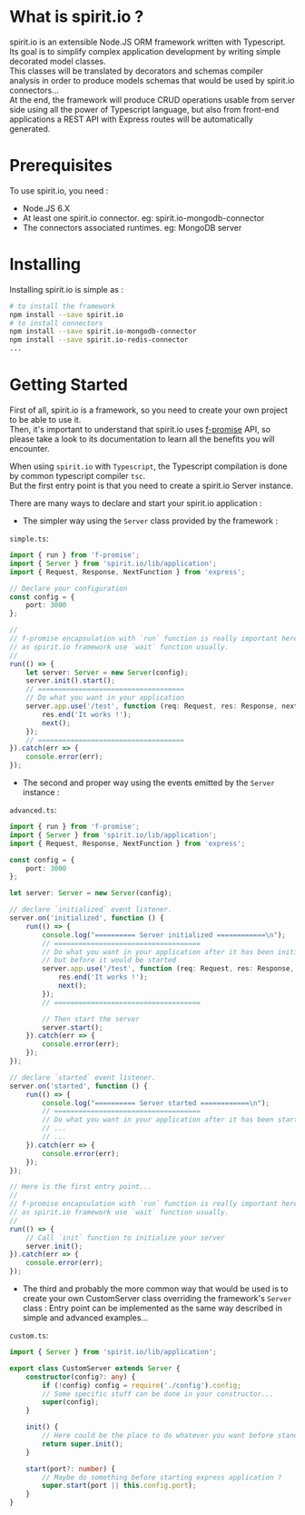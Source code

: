 # What is spirit.io ?

spirit.io is an extensible Node.JS ORM framework written with Typescript.  
Its goal is to simplify complex application development by writing simple decorated model classes.  
This classes will be translated by decorators and schemas compiler analysis in order to produce models schemas that would be used by spirit.io connectors...  
At the end, the framework will produce CRUD operations usable from server side using all the power of Typescript language, but also from front-end applications a REST API with Express routes will be automatically generated.  

# Prerequisites

To use spirit.io, you need :  
  * Node.JS 6.X
  * At least one spirit.io connector. eg: spirit.io-mongodb-connector
  * The connectors associated runtimes. eg: MongoDB server

# Installing

Installing spirit.io is simple as :  

```sh
# to install the framework
npm install --save spirit.io
# to install connectors
npm install --save spirit.io-mongodb-connector
npm install --save spirit.io-redis-connector
...
```

# Getting Started

First of all, spirit.io is a framework, so you need to create your own project to be able to use it.  
Then, it's important to understand that spirit.io uses [f-promise](https://github.com/Sage/f-promise) API, so please take a look to its documentation to learn all the benefits you will encounter.  

When using `spirit.io` with `Typescript`, the Typescript compilation is done by common typescript compiler `tsc`.  
But the first entry point is that you need to create a spirit.io Server instance.  

There are many ways to declare and start your spirit.io application :

* The simpler way using the `Server` class provided by the framework :

`simple.ts`:  

```ts
import { run } from 'f-promise';
import { Server } from 'spirit.io/lib/application';
import { Request, Response, NextFunction } from 'express';

// Declare your configuration
const config = {
    port: 3000
};

//
// f-promise encapsulation with `run` function is really important here
// as spirit.io framework use `wait` function usually.
//
run(() => {
    let server: Server = new Server(config);
    server.init().start();
    // ====================================
    // Do what you want in your application
    server.app.use('/test', function (req: Request, res: Response, next: NextFunction) {
        res.end('It works !');
        next();
    });
    // ====================================
}).catch(err => {
    console.error(err);
});
```

* The second and proper way using the events emitted by the `Server` instance :

`advanced.ts`:  

```ts
import { run } from 'f-promise';
import { Server } from 'spirit.io/lib/application';
import { Request, Response, NextFunction } from 'express';

const config = {
    port: 3000
};

let server: Server = new Server(config);

// declare `initialized` event listener.
server.on('initialized', function () {
    run(() => {
        console.log("========== Server initialized ============\n");
        // ====================================
        // Do what you want in your application after it has been initialized, 
        // but before it would be started
        server.app.use('/test', function (req: Request, res: Response, next: NextFunction) {
            res.end('It works !');
            next();
        });
        // ====================================

        // Then start the server
        server.start();
    }).catch(err => {
        console.error(err);
    });
});

// declare `started` event listener.
server.on('started', function () {
    run(() => {
        console.log("========== Server started ============\n");
        // ====================================
        // Do what you want in your application after it has been started
        // ...
        // ...
    }).catch(err => {
        console.error(err);
    });
});

// Here is the first entry point...
//
// f-promise encapsulation with `run` function is really important here
// as spirit.io framework use `wait` function usually.
//
run(() => {
    // Call `init` function to initialize your server
    server.init();
}).catch(err => {
    console.error(err);
});
```

* The third and probably the more common way that would be used is to create your own CustomServer class overriding the framework's `Server` class :
Entry point can be implemented as the same way described in simple and advanced examples...

`custom.ts`:  

```ts
import { Server } from 'spirit.io/lib/application';

export class CustomServer extends Server {
    constructor(config?: any) {
        if (!config) config = require('./config').config;
        // Some specific stuff can be done in your constructor...
        super(config);
    }

    init() {
        // Here could be the place to do whatever you want before standard initialization...
        return super.init();
    }

    start(port?: number) {
        // Maybe do something before starting express application ?
        super.start(port || this.config.port);
    }
}
```

